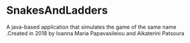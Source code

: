 # SnakesAndLadders
A java-based application that simulates the game of the same name
.Created in 2018 by Ioanna Maria Papavasileiou and Aikaterini Patsoura
